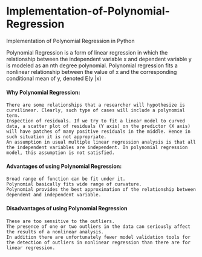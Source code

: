 # Implementation-of-Polynomial-Regression
Implementation of Polynomial Regression in Python

Polynomial Regression is a form of linear regression in which the relationship between the independent variable x and dependent variable y is modeled as an nth degree polynomial. Polynomial regression fits a nonlinear relationship between the value of x and the corresponding conditional mean of y, denoted E(y |x)

#### Why Polynomial Regression:

    There are some relationships that a researcher will hypothesize is curvilinear. Clearly, such type of cases will include a polynomial term.
    Inspection of residuals. If we try to fit a linear model to curved data, a scatter plot of residuals (Y axis) on the predictor (X axis) will have patches of many positive residuals in the middle. Hence in such situation it is not appropriate.
    An assumption in usual multiple linear regression analysis is that all the independent variables are independent. In polynomial regression model, this assumption is not satisfied.
#### Advantages of using Polynomial Regression:

    Broad range of function can be fit under it.
    Polynomial basically fits wide range of curvature.
    Polynomial provides the best approximation of the relationship between dependent and independent variable.

#### Disadvantages of using Polynomial Regression

    These are too sensitive to the outliers.
    The presence of one or two outliers in the data can seriously affect the results of a nonlinear analysis.
    In addition there are unfortunately fewer model validation tools for the detection of outliers in nonlinear regression than there are for linear regression.
